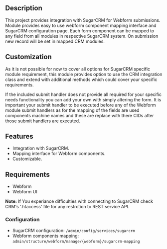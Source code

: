 ## Description
This project provides integration with SugarCRM for Webform submissions. 
Module provides easy to use webform component mapping interface and SugarCRM configuration page. 
Each form component can be mapped to any field from all modules in respective SugarCRM system. 
On submission new record will be set in mapped CRM modules.

## Customization
As it is not possible for now to cover all options for SugarCRM specific module requirement, 
this module provides option to use the CRM integration class and extend with additional methods which could cover your 
specific requirements.

If the included submit handler does not provide all required for your specific needs functionality you can add your own 
with simply altering the form. It is important your submit handler to be executed before any of the Webform module 
submit handlers as for the mapping of the fields are used components machine names and these are replace with there CIDs 
after those submit handlers are executed.

## Features
* Integration with SugarCRM.
* Mapping interface for Webform components.
* Customizable.

## Requirements
* Webform
* Webform UI

**Note:** 
If You experiance difficulties with connecting to SugarCRM check CRM's '.htaccess' file for any restrction to REST 
service API.

### Configuration
* SugarCRM configuration: `/admin/config/services/sugarcrm`
* Webform components mapping: `admin/structure/webform/manage/{webform}/sugarcrm-mapping`